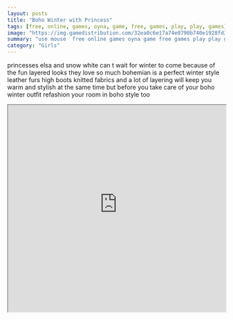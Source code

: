 ```yaml
---
layout: posts
title: "Boho Winter with Princess"
tags: [free, online, games, oyna, game, free, games, play, play, games]
image: "https://img.gamedistribution.com/32ea0c6e17a74e0790b740e1928fd3f0.jpg"
summary: "use mouse  free online games oyna game free games play play games"
category: "Girls"
---
```


princesses elsa and snow white can t wait for winter to come because of the fun layered looks they love so much bohemian is a perfect winter style leather furs high boots knitted fabrics and a lot of layering will keep you warm and stylish at the same time but before you take care of your boho winter outfit refashion your room in boho style too

<iframe width="100%" height="480px;" src="https://html5.gamedistribution.com/32ea0c6e17a74e0790b740e1928fd3f0/"></iframe>